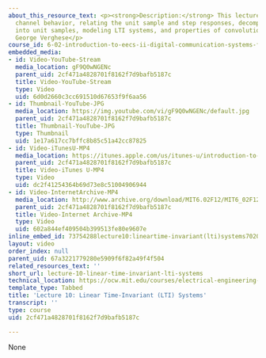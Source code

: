 ```yaml
---
about_this_resource_text: <p><strong>Description:</strong> This lecture covers modeling
  channel behavior, relating the unit sample and step responses, decomposing a signal
  into unit samples, modeling LTI systems, and properties of convolutions.</p><p><strong>Instructor:</strong>
  George Verghese</p>
course_id: 6-02-introduction-to-eecs-ii-digital-communication-systems-fall-2012
embedded_media:
- id: Video-YouTube-Stream
  media_location: gF9Q0wNGENc
  parent_uid: 2cf471a4828701f8162f7d9bafb5187c
  title: Video-YouTube-Stream
  type: Video
  uid: 6d0d2660c3cc691510d67653f9f6aa56
- id: Thumbnail-YouTube-JPG
  media_location: https://img.youtube.com/vi/gF9Q0wNGENc/default.jpg
  parent_uid: 2cf471a4828701f8162f7d9bafb5187c
  title: Thumbnail-YouTube-JPG
  type: Thumbnail
  uid: 1e17a617cc7bffc8b85c51a42cc87825
- id: Video-iTunesU-MP4
  media_location: https://itunes.apple.com/us/itunes-u/introduction-to-eecs-ii-digital/id835987738
  parent_uid: 2cf471a4828701f8162f7d9bafb5187c
  title: Video-iTunes U-MP4
  type: Video
  uid: dc2f41254364b69d73e8c51004906944
- id: Video-InternetArchive-MP4
  media_location: http://www.archive.org/download/MIT6.02F12/MIT6_02F12_lec10_300k.mp4
  parent_uid: 2cf471a4828701f8162f7d9bafb5187c
  title: Video-Internet Archive-MP4
  type: Video
  uid: 602a844ef409504b399513fe80e9607e
inline_embed_id: 73754288lecture10:lineartime-invariant(lti)systems70208768
layout: video
order_index: null
parent_uid: 67a3221779280e5909f6f82a49f4f504
related_resources_text: ''
short_url: lecture-10-linear-time-invariant-lti-systems
technical_location: https://ocw.mit.edu/courses/electrical-engineering-and-computer-science/6-02-introduction-to-eecs-ii-digital-communication-systems-fall-2012/lecture-videos/lecture-10-linear-time-invariant-lti-systems
template_type: Tabbed
title: 'Lecture 10: Linear Time-Invariant (LTI) Systems'
transcript: ''
type: course
uid: 2cf471a4828701f8162f7d9bafb5187c

---
```

None